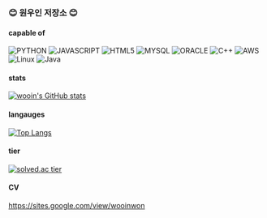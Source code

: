 ### 😊 원우인 저장소 😊

#### capable of
![PYTHON](https://img.shields.io/badge/python-3776AB.svg?style=for-the-badge&logo=python&logoColor=white)
![JAVASCRIPT](https://img.shields.io/badge/javascript-F7DF1E.svg?style=for-the-badge&logo=javascript&logoColor=white)
![HTML5](https://img.shields.io/badge/HTML5-E34F26.svg?style=for-the-badge&logo=HTML5&logoColor=white)
![MYSQL](https://img.shields.io/badge/mysql-4479A1.svg?style=for-the-badge&logo=mysql&logoColor=white)
![ORACLE](https://img.shields.io/badge/oracle-F80000.svg?style=for-the-badge&logo=oracle&logoColor=white)
![C++](https://img.shields.io/badge/C++-00599C.svg?style=for-the-badge&logo=c%2B%2B&logoColor=white)
![AWS](https://img.shields.io/badge/aws-232F3E.svg?style=for-the-badge&logo=AmazonAWS&logoColor=white)
![Linux](https://img.shields.io/badge/linux-FCC624.svg?style=for-the-badge&logo=Linux&logoColor=black)
![Java](https://img.shields.io/badge/Java-007396?style=flat-square&logo=Java&logoColor=white)

#### stats
[![wooin's GitHub stats](https://github-readme-stats.vercel.app/api?username=idwooin&show_icons=true&theme=tokyonight&hide_border=False)](https://github.com/anuraghazra/github-readme-stats)

#### langauges
[![Top Langs](https://github-readme-stats.vercel.app/api/top-langs/?username=idwooin)](https://github.com/anuraghazra/github-readme-stats)

#### tier
[![solved.ac tier](http://mazassumnida.wtf/api/v2/generate_badge?boj=idwooin)](https://solved.ac/idwooin)

#### CV
https://sites.google.com/view/wooinwon
<!--
**idwooin/idwooin** is a ✨ _special_ ✨ repository because its `README.md` (this file) appears on your GitHub profile.

#### CV
https://sites.google.com/view/

Here are some ideas to get you started:

- 🔭 I’m currently working on ...
- 🌱 I’m currently learning ...
- 👯 I’m looking to collaborate on ...
- 🤔 I’m looking for help with ...
- 💬 Ask me about ...
- 📫 How to reach me: ...
- 😄 Pronouns: ...
- ⚡ Fun fact: ...
-->
